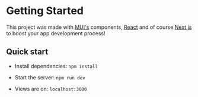 # Getting Started

This project was made with [MUI's](https://mui.com/?ref=devias-io) components, [React](https://reactjs.org/?ref=devias-io) and of course [Next.js](https://github.com/vercel/next.js/?ref=devias-io) to boost your app development process!

## Quick start

- Install dependencies: `npm install`

- Start the server: `npm run dev`

- Views are on: `localhost:3000`
